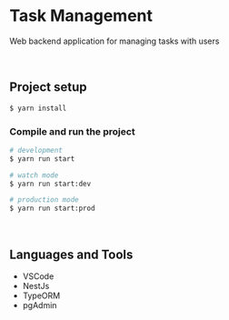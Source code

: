 # Task Management

Web backend application for managing tasks with users

<br>

## Project setup

```bash
$ yarn install
```

### Compile and run the project

```bash
# development
$ yarn run start

# watch mode
$ yarn run start:dev

# production mode
$ yarn run start:prod
```

<br>

## Languages and Tools

- VSCode
- NestJs
- TypeORM
- pgAdmin

